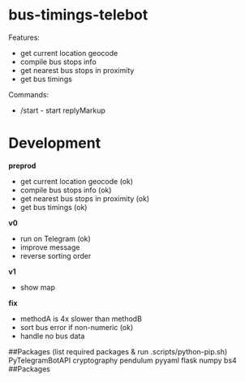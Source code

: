 # bus-timings-telebot

Features:

- get current location geocode
- compile bus stops info
- get nearest bus stops in proximity
- get bus timings

Commands:

- /start - start replyMarkup

# Development

**preprod**

- get current location geocode (ok)
- compile bus stops info (ok)
- get nearest bus stops in proximity (ok)
- get bus timings (ok)

**v0**

- run on Telegram (ok)
- improve message
- reverse sorting order

**v1**

- show map

**fix**

- methodA is 4x slower than methodB
- sort bus error if non-numeric (ok)
- handle no bus data

##Packages (list required packages & run .scripts/python-pip.sh)
PyTelegramBotAPI
cryptography
pendulum
pyyaml
flask
numpy
bs4
##Packages
